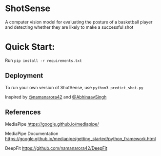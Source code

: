 # ShotSense

A computer vision model for evaluating the posture of a basketball player and detecting whether they are likely to make a successful shot

# Quick Start:
Run ```pip install -r requirements.txt```

## Deployment 
To run your own version of ShotSense, use `python3 predict_shot.py`

Inspired by [@namanarora42](https://www.github.com/namanarora42) and [@AbhinaavSingh](https://www.github.com/AbhinaavSingh)

## References

MediaPipe
https://google.github.io/mediapipe/

MediaPipe Documentation
https://google.github.io/mediapipe/getting_started/python_framework.html

DeepFit
https://github.com/namanarora42/DeepFit
